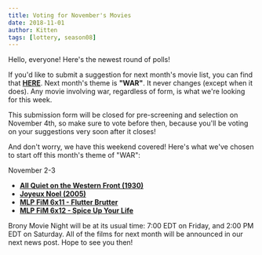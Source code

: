 ```yaml
---
title: Voting for November's Movies
date: 2018-11-01
author: Kitten
tags: [lottery, season08]
---
```


Hello, everyone!  Here's the newest round of polls!

If you'd like to submit a suggestion for next month's movie list, you can find that **[HERE][lotto]**. Next month's theme is **"WAR"**.  It never changes (except when it does).  Any movie involving war, regardless of form, is what we're looking for this week.

This submission form will be closed for pre-screening and selection on November 4th, so make sure to vote before then, because you'll be voting on your suggestions very soon after it closes!

And don't worry, we have this weekend covered!  Here's what we've chosen to start off this month's theme of "WAR":

November 2-3
-	**[All Quiet on the Western Front (1930)][m1]**
-	**[Joyeux Noel (2005)][m2]**
-	**[MLP FiM 6x11 - Flutter Brutter][p1]**
-	**[MLP FiM 6x12 - Spice Up Your Life][p2]**

Brony Movie Night will be at its usual time: 7:00 EDT on Friday, and 2:00 PM EDT on Saturday.  All of the films for next month will be announced in our next news post.  Hope to see you then!

[lotto]: https://docs.google.com/forms/d/e/1FAIpQLSfNu2YA17myV_Qs_7Fy9RG1G8A0MAIav7fHVDc1c7zaie8ghw/viewform
[m1]: https://www.imdb.com/title/tt0020629/
[m2]: https://www.imdb.com/title/tt0424205/
[p1]: https://www.imdb.com/title/tt5524266/
[p2]: https://www.imdb.com/title/tt5524270/
